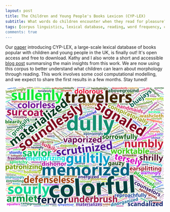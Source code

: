 ```yaml
---
layout: post
title: The Children and Young People's Books Lexicon (CYP-LEX)
subtitle: What words do children encounter when they read for pleasure?
tags: [corpus linguistics, lexical database, reading, word frequency, children's books]
comments: true
---
```


Our [paper](https://doi.org/10.1177/17470218241229694) introducing CYP-LEX, a large-scale lexical database of books popular with children and young people in the UK, is finally out! It's open access and free to download.
Kathy and I also wrote a short and accessible [blog post](https://www.rastlelab.com/post/what-words-do-children-encounter-when-they-read-for-pleasure) summarsing the main insights from this work.
We are now using this corpus to better understand what children can learn about morphology through reading. This work involves some cool computational modelling, and we expect to share the first results in a few months. Stay tuned!

<center>
  <img src="/images/cyplex_blog_cover.PNG" alt="comic" class="centerImage" width="600"/>
</center>
